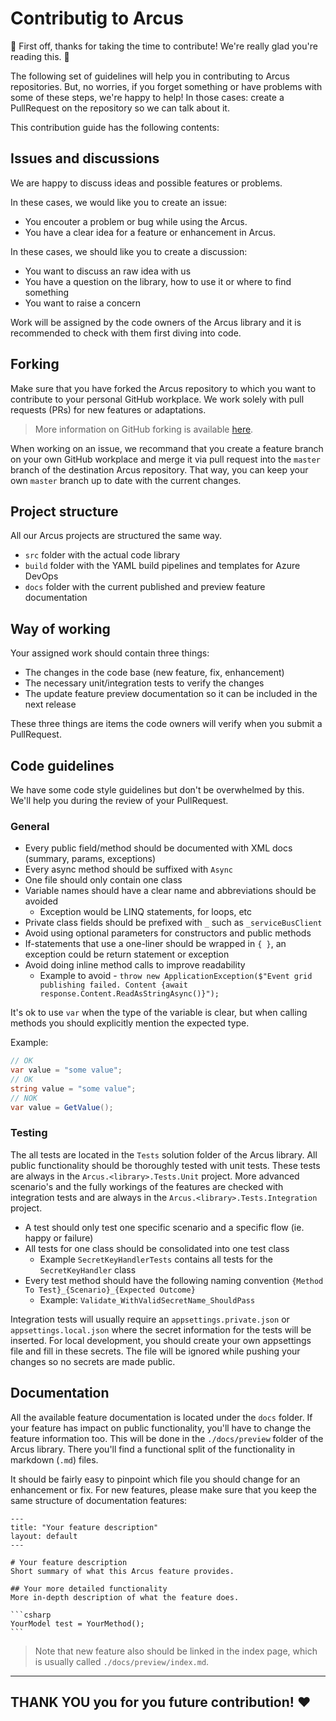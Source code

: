 # Contributig to Arcus
🎉 First off, thanks for taking the time to contribute! We're really glad you're reading this. 🎉

The following set of guidelines will help you in contributing to  Arcus repositories.
But, no worries, if you forget something or have problems with some of these steps, we're happy to help! In those cases: create a PullRequest on the repository so we can talk about it.

This contribution guide has the following contents:

## Issues and discussions
We are happy to discuss ideas and possible features or problems.

In these cases, we would like you to create an issue:
- You encouter a problem or bug while using the Arcus.
- You have a clear idea for a feature or enhancement in Arcus.

In these cases, we should like you to create a discussion:
- You want to discuss an raw idea with us
- You have a question on the library, how to use it or where to find something
- You want to raise a concern

Work will be assigned by the code owners of the Arcus library and it is recommended to check with them first diving into code.

## Forking
Make sure that you have forked the Arcus repository to which you want to contribute to your personal GitHub workplace. We work solely with pull requests (PRs) for new features or adaptations.

> More information on GitHub forking is available [here](https://guides.github.com/activities/forking/).

When working on an issue, we recommand that you create a feature branch on your own GitHub workplace and merge it via pull request into the `master` branch of the destination Arcus repository. That way, you can keep your own `master` branch up to date with the current changes.

## Project structure
All our Arcus projects are structured the same way.

- `src` folder with the actual code library
- `build` folder with the YAML build pipelines and templates for Azure DevOps
- `docs` folder with the current published and preview feature documentation

## Way of working
Your assigned work should contain three things:
- The changes in the code base (new feature, fix, enhancement)
- The necessary unit/integration tests to verify the changes
- The update feature preview documentation so it can be included in the next release

These three things are items the code owners will verify when you submit a PullRequest.

## Code guidelines
We have some code style guidelines but don't be overwhelmed by this. We'll help you during the review of your PullRequest.

### General
- Every public field/method should be documented with XML docs (summary, params, exceptions)
- Every async method should be suffixed with `Async`
- One file should only contain one class
- Variable names should have a clear name and abbreviations should be avoided
  - Exception would be LINQ statements, for loops, etc
- Private class fields should be prefixed with `_` such as `_serviceBusClient`
- Avoid using optional parameters for constructors and public methods
- If-statements that use a one-liner should be wrapped in `{ }`, an exception could be return statement or exception
- Avoid doing inline method calls to improve readability
  - Example to avoid - `throw new ApplicationException($"Event grid publishing failed. Content {await response.Content.ReadAsStringAsync()}");`

It's ok to use `var` when the type of the variable is clear, but when calling methods you should explicitly mention the expected type.

Example:
```csharp
// OK
var value = "some value";
// OK
string value = "some value";
// NOK
var value = GetValue();
```

### Testing
The all tests are located in the `Tests` solution folder of the Arcus library. All public functionality should be thoroughly tested with unit tests. These tests are always in the `Arcus.<library>.Tests.Unit` project. More advanced scenario's and the fully workings of the features are checked with integration tests and are always in the `Arcus.<library>.Tests.Integration` project. 

- A test should only test one specific scenario and a specific flow (ie. happy or failure)
- All tests for one class should be consolidated into one test class
  - Example `SecretKeyHandlerTests` contains all tests for the `SecretKeyHandler` class
- Every test method should have the following naming convention `{Method To Test}_{Scenario}_{Expected Outcome}`
  - Example: `Validate_WithValidSecretName_ShouldPass`

Integration tests will usually require an `appsettings.private.json` or `appsettings.local.json` where the secret information for the tests will be inserted.
For local development, you should create your own appsettings file and fill in these secrets. The file will be ignored while pushing your changes so no secrets are made public.

## Documentation
All the available feature documentation is located under the `docs` folder. If your feature has impact on public functionality, you'll have to change the feature information too.
This will be done in the `./docs/preview` folder of the Arcus library. There you'll find a functional split of the functionality in markdown (`.md`) files.

It should be fairly easy to pinpoint which file you should change for an enhancement or fix. 
For new features, please make sure that you keep the same structure of documentation features:

````
---
title: "Your feature description"
layout: default
---

# Your feature description
Short summary of what this Arcus feature provides.

## Your more detailed functionality
More in-depth description of what the feature does.

```csharp
YourModel test = YourMethod(); 
```
````

> Note that new feature also should be linked in the index page, which is usually called `./docs/preview/index.md`.

___
## THANK YOU you for you future contribution! ♥
